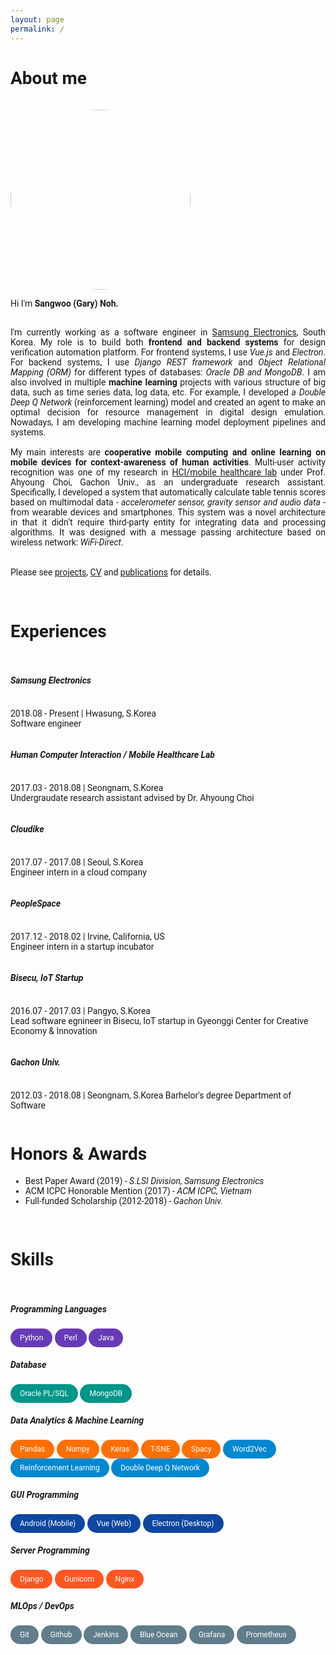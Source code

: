 ```yaml
---
layout: page
permalink: /
---
```


<h1>About me</h1>

<br>

<img src="https://avatars2.githubusercontent.com/u/16892436?s=460&u=30c2e125ca2aa6c4183bed0dfbd73380a05ca291&v=4" alt="me" style="border-radius: 50%; width: 30vw;">
<br>

<p>
Hi I'm <b>Sangwoo (Gary) Noh.</b>
<br><br>
<div style="text-align: justify">
I'm currently working as a software engineer in <a href="https://www.samsung.com/semiconductor/minisite/exynos/">Samsung Electronics</a>, South Korea. 
My role is to build both <b>frontend and backend systems</b> for design verification automation platform. 
For frontend systems, I use <i>Vue.js</i> and <i>Electron</i>.
For backend systems, I use <i>Django REST framework</i> and <i>Object Relational Mapping (ORM)</i> for different types of databases: <i>Oracle DB and MongoDB</i>. I am also involved in multiple <b>machine learning</b> projects with various structure of big data, such as time series data, log data, etc. For example, I developed <i>a Double Deep Q Network</i> (reinforcement learning) model and created an agent to make an optimal decision for resource management in digital design emulation. Nowadays, I am developing machine learning model deployment pipelines and systems. 
<br/><br/>
My main interests are <b>cooperative mobile computing and online learning on mobile devices for context-awareness of human activities</b>. Multi-user activity recognition was one of my research in <a href="https://sites.google.com/view/hcilab/research-projects?authuser=0" target="_blank">HCI/mobile healthcare lab</a> under Prof. Ahyoung Choi, Gachon Univ., as an undergraduate research assistant. Specifically, I developed a system that
automatically calculate table tennis scores based on multimodal data - <i>accelerometer sensor, gravity sensor and audio data</i> - from wearable devices and smartphones. This system was a novel architecture in that it didn’t require third-party entity for integrating data and processing algorithms. It was designed with a message passing architecture based on wireless network: <i>WiFi-Direct</i>. 
</div>
<br/><br/>
Please see <a href="https://garygitgit.github.io/projects">projects</a>, <a href="https://garygitgit.github.io/cv">CV</a> and <a href="https://garygitgit.github.io/publications">publications</a> for details.
</p>


<br>

<h1>Experiences</h1>
<br/>

<h5><b>Samsung Electronics</b></h5>
<p style="display:inline-block">2018.08 - Present | Hwasung, S.Korea<br/>Software engineer</p>

<h5><b>Human Computer Interaction / Mobile Healthcare Lab</b></h5>
<p style="display:inline-block">2017.03 - 2018.08 | Seongnam, S.Korea<br/>Undergraudate research assistant advised by Dr. Ahyoung Choi</p>

<h5><b>Cloudike</b></h5>
<p style="display:inline-block">2017.07 - 2017.08 | Seoul, S.Korea<br/>Engineer intern in a cloud company</p>

<h5><b>PeopleSpace</b></h5>
<p style="display:inline-block">2017.12 - 2018.02 | Irvine, California, US<br/>Engineer intern in a startup incubator</p>

<h5><b>Bisecu, IoT Startup</b></h5>
<p style="display:inline-block">2016.07 - 2017.03 | Pangyo, S.Korea<br/>Lead software egnineer in Bisecu, IoT startup in Gyeonggi Center for Creative Economy & Innovation</p>

<h5><b>Gachon Univ.</b></h5>
<p style="display:inline-block">2012.03 - 2018.08 | Seongnam, S.Korea Barhelor's degree Department of Software</p>
<br/>

<h1>Honors & Awards</h1>
<ul>
    <li>Best Paper Award (2019) - <i>S.LSI Division, Samsung Electronics</i></li>
    <li>ACM ICPC Honorable Mention (2017) - <i>ACM ICPC, Vietnam</i></li>
    <li>Full-funded Scholarship (2012-2018) - <i>Gachon Univ.</i></li>
</ul>
<br/>

<h1>Skills</h1>
<br>

<h5>Programming Languages</h5>
<div class="chip lang">Python</div>
<div class="chip lang">Perl</div>
<div class="chip lang">Java</div>
<br>

<h5>Database</h5>
<div class="chip db">Oracle PL/SQL</div>
<div class="chip db">MongoDB</div>
<br>

<h5>Data Analytics & Machine Learning</h5>
<div class="chip tools">Pandas</div>
<div class="chip tools">Numpy</div>
<div class="chip tools">Keras</div>
<div class="chip tools">T-SNE</div>
<div class="chip tools">Spacy</div>
<div class="chip theory">Word2Vec</div>
<div class="chip theory">Reinforcement Learning</div>
<div class="chip theory">Double Deep Q Network</div>

<br>

<h5>GUI Programming</h5>
<div class="chip frontend">Android (Mobile)</div>
<div class="chip frontend">Vue (Web)</div>
<div class="chip frontend">Electron (Desktop)</div>
<br>

<h5>Server Programming</h5>
<div class="chip backend">Django</div>
<div class="chip backend">Gunicorn</div>
<div class="chip backend">Nginx</div>
<br>

<h5>MLOps / DevOps</h5>
<div class="chip devops">Git</div>
<div class="chip devops">Github</div>
<div class="chip devops">Jenkins</div>
<div class="chip devops">Blue Ocean</div>
<div class="chip devops">Grafana</div>
<div class="chip devops">Prometheus</div>
<br>

<style>
body{
  font-family: 'Roboto', sans-serif;
}
.chip{
    display: inline-block;
    padding: 0 15px;
    height: 30px;
    font-family: 'Roboto', sans-serif;
    font-size: 12px;
    line-height: 30px;
    border-radius: 25px;
    background-color: #f1f1f1;
}
.lang{
    background-color: #673AB7;
    color: #FFFFFF;
}
.db{
    background-color: #009688;
    color: #FFFFFF;
}
.frontend{
    background-color: #0D47A1;
    color: #FFFFFF;
}
.backend{
    background-color: #FF5722;
    color: #FFFFFF;
}
.devops{
    background-color: #607D8B;
    color: #FFFFFF;
}
.tools{
    background-color: #FF6F00;
    color: #FFFFFF;
}
.theory{
    background-color: #0288D1;
    color: #FFFFFF;
}
.hori-timeline .events {
    border-top: 3px solid #e9ecef;
    font-family: SFMono-Regular,Menlo,Monaco,Consolas,"Liberation Mono","Courier New",monospace;
    
}
.hori-timeline .events .event-list {
    display: block;
    position: relative;
    text-align: center;
    padding-top: 70px;
    margin-right: 0;
}
.hori-timeline .events .event-list:before {
    content: "";
    position: absolute;
    height: 36px;
    border-right: 2px dashed #dee2e6;
    top: 0;
}
.hori-timeline .events .event-list .event-date {
    position: absolute;
    top: 38px;
    left: 0;
    right: 0;
    width: 75px;
    margin: 0 auto;
    border-radius: 4px;
    padding: 2px 4px;
}
@media (min-width: 1140px) {
    .hori-timeline .events .event-list {
        display: inline-block;
        width: 24%;
        padding-top: 45px;
    }
    .hori-timeline .events .event-list .event-date {
        top: -12px;
    }
}
.soft-primary {
    background-color: rgb(64,144,203)!important;
    color: #FFFFFF;
}
.soft-success {
    background-color: rgb(71,189,154)!important;
    color: #FFFFFF;
}
.soft-danger {
    background-color: rgb(231,76,94)!important;
}
.soft-warning {
    background-color: rgb(249,213,112)!important;
}
.card {
    border: none;
    margin-bottom: 24px;
    -webkit-box-shadow: 0 0 13px 0 rgba(236,236,241,.44);
    box-shadow: 0 0 13px 0 rgba(236,236,241,.44);
}
.image-caption{
  text-align: center;
}

</style>


